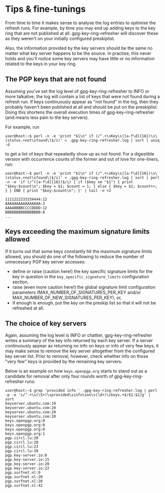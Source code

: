 # Tips & fine-tunings

From time to time it makes sense to analyse the log entries to
optimise the refresh runs. For example, by time you may end up adding
keys to the key ring that are not published at all.
gpg-key-ring-refresher will discover these as they weren't
on your initially configured preskiplist.

Also, the information provided by the key servers should be the same
no matter what key server happens to be the source. In practise, this
never holds and you'll notice some key servers may have little or no
information related to the keys in your key ring.

## The PGP keys that are not found

Assuming you've set the log level of gpg-key-ring-refresher to
INFO or more talkative, the log will contain a list of keys that were
not found during a refresh run. If keys continuously appear as "not found"
in the log, then they probably haven't been published at all and should
be put on the preskiplist. Doing this shortens the overall execution times
of gpg-key-ring-refresher (and means less pain to the key servers).

For example, run
```
user@host:~$ perl -n -e 'print "$1\n" if (/^.+\sKey\s([a-f\d]{16})\s\(status.+not\sfound\)$/i)' < .gpg-key-ring-refresher.log | sort | uniq -d
```
to get a list of keys that repeatedly show up as not found. For a digestible
version with occurrence counts of the former and out of love for one-liners,
run:
```
user@host:~$ perl -n -e 'print "$1\n" if (/^.+\sKey\s([a-f\d]{16})\s\(status.+not\sfound\)$/i)' < .gpg-key-ring-refresher.log | sort | perl -n -e 'if (/^([a-f\d]{16})$/i) { if ($key ne "$1") { print "$key:$count\n"; $key = $1; $count = 1; } else { $key = $1; $count++; } } END { print "$key:$count\n"; }' | tail -n +2

1111222233334444:12
AAAAAAAAAAAAAAAA:3
AAAABBBBCCCCDDDD:12
BBBBBBBBBBBBBBBB:8
...
```
## Keys exceeding the maximum signature limits allowed

If it turns out that some keys constantly hit the maximum signature limits
allowed, you should do one of the following to reduce the number of unnecessary
PGP key server accesses:

* define or raise (caution here!) the key specific signature limits for the
  key in question in the `key_specific_signature_limits` configuration section,
* raise (even more caution here!) the global signature limit configuration
  parameters (MAX_NUMBER_OF_SIGNATURES_PER_KEY and/or
  MAX_NUMBER_OF_NEW_SIGNATURES_PER_KEY), or,
* if enough is enough, put the key on the preskip list so that it will not
  be refreshed at all.

## The choice of key servers

Again, assuming the log level is INFO or chattier, gpg-key-ring-refresher
writes a summary of the key info returned by each key server. If a server
continuously appear as returning no info on keys or info of very few keys, it
may make sense to remove the key server altogether from the configured
key server list. Prior to removal, however, check whether
info on those "very few" keys is provided by the remaining key servers.

Below is an example on how `keys.openpgp.org` starts to stand out as a
candidate for removal after only four rounds worth of gpg-key-ring-refresher
runs:
```
user@host:~$ grep 'provided info ' .gpg-key-ring-refresher.log | perl -p -e 's/^.+\s(\S+)\sprovided\sinfo\son\s(\d+)\skeys.+$/$1:$2/g' | sort
keyserver.ubuntu.com:19
keyserver.ubuntu.com:20
keyserver.ubuntu.com:20
keyserver.ubuntu.com:28
keys.openpgp.org:0
keys.openpgp.org:0
keys.openpgp.org:0
keys.openpgp.org:1
pgp.circl.lu:20
pgp.circl.lu:20
pgp.circl.lu:23
pgp.circl.lu:39
pgp.key-server.io:0
pgp.key-server.io:15
pgp.key-server.io:20
pgp.key-server.io:22
pgp.surfnet.nl:0
pgp.surfnet.nl:20
pgp.surfnet.nl:20
pgp.surfnet.nl:42
```
